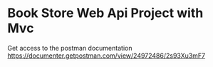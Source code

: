 # Book Store Web Api Project with Mvc 

Get access to the postman documentation
https://documenter.getpostman.com/view/24972486/2s93Xu3mF7
